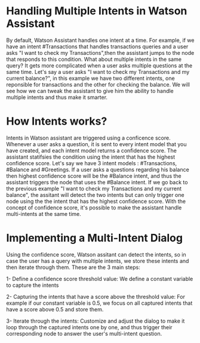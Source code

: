 # Handling Multiple Intents in Watson Assistant

By default, Watson Assistant handles one intent at a time. For example, if we have an intent #Transactions that handles transactions queries and a user asks "I want to check my Transactions",then the assistant jumps to the node that responds to this condition. What about multiple intents in the same query? It gets more complicated when a user asks multiple questions at the same time. Let's say a user asks "I want to check my Transactions and my current balance?", in this example we have 
two different intents, one reponsible for transactions and the other for checking the balance. We will see how we can tweak the assistant to give him the ability to handle multiple intents and thus make it smarter.

# How Intents works?
Intents in Watson assistant are triggered using a conficence score. Whenever a user asks a question, it is sent to every intent model that you have created, and each intent model returns a confidence score. The assistant statifsies the condition using the intent that has the highest confidence score.
Let's say we have 3 intent models : #Transactions, #Balance and #Greetings. If a user asks a questions regarding his balance then highest confidence score will be the #Balance intent, and thus the assistant triggers the node that uses the #Balance intent. If we go back to the previous example "I want to check my Transactions and my current balance", the assitant will detect the two intents but can only trigger one node using the the intent that has the highest confidence score. With the concept of confidence score, it's possible to make the assistant handle multi-intents at the same time.

# Implementing a Multi-Intent Dialog

Using the confidence score, Watson assitant can detect the intents, so in case the user has a query with multiple intents, we store these intents and then iterate through them. These are the 3 main steps:

1- Define a confidence score threshold value: We define a constant variable to capture the intents 

2- Capturing the intents that have a score above the threshold value: For example if our constant variable is 0.5, we focus on all captured intents that have a score above 0.5 and store them.

3- Iterate through the intents: Customize and adjust the dialog to make it loop through the captured intents one by one, and thus trigger their corresponding node to answer the user's multi-intent question.





